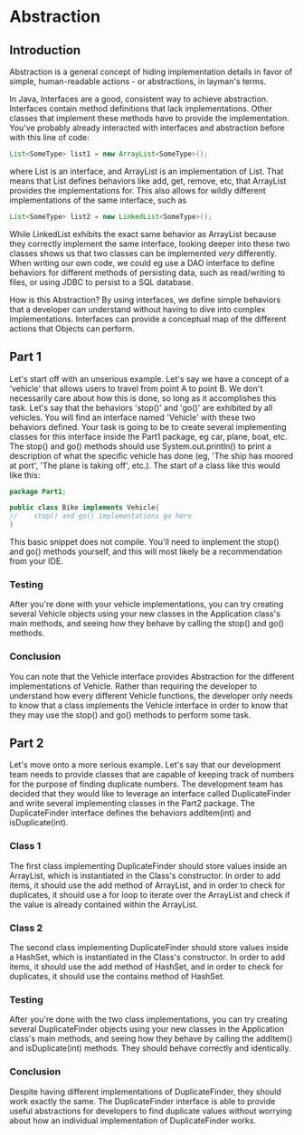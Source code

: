 # Abstraction

## Introduction

Abstraction is a general concept of hiding implementation details in favor of simple, human-readable actions - or abstractions, in layman's terms.

In Java, Interfaces are a good, consistent way to achieve abstraction. Interfaces
contain method definitions that lack implementations. Other classes that implement
these methods have to provide the implementation. You've probably already interacted
with interfaces and abstraction before with this line of code:

```java 
List<SomeType> list1 = new ArrayList<SomeType>();
```

where List is an interface, and ArrayList is an implementation of List. That means that List defines behaviors like add, get, remove, etc, that ArrayList provides the implementations for. This also allows for wildly different implementations of the same interface, such as

```java 
List<SomeType> list2 = new LinkedList<SomeType>();
```
While LinkedList exhibits the exact same behavior as ArrayList because they correctly implement the same interface, looking deeper into these two classes shows us that two classes can be implemented *very* differently. When writing our own code, we could eg use a DAO interface to define behaviors for different methods of persisting data, such as read/writing to files, or using JDBC to persist to a SQL database.

How is this Abstraction? By using interfaces, we define simple behaviors that a developer can understand without having to dive into complex implementations. Interfaces can provide a conceptual map of the different actions that Objects can perform.

## Part 1

Let's start off with an unserious example. Let's say we have a concept of a 'vehicle' that allows users to travel from point A to point B. We don't necessarily care about how this is done, so long as it accomplishes this task. Let's say that the behaviors 'stop()' and 'go()' are exhibited by all vehicles. You will find an interface named 'Vehicle' with these two behaviors defined. Your task is going to be to create several implementing classes for this interface inside the Part1 package, eg car, plane, boat, etc. The stop() and go() methods should use System.out.println() to print a description of what the specific vehicle has done (eg, 'The ship has moored at port', 'The plane is taking off', etc.). The start of a class like this would like this:

```java
package Part1;

public class Bike implements Vehicle{
//    stop() and go() implementations go here
}
```

This basic snippet does not compile. You'll need to implement the stop() and go() methods yourself, and this will most likely be a recommendation from your IDE.

### Testing

After you're done with your vehicle implementations, you can
try creating several Vehicle objects using your new classes in the Application class's main methods,
and seeing how they behave by calling the stop() and go()
methods.

### Conclusion

You can note that the Vehicle interface provides Abstraction for the different implementations of Vehicle. Rather than requiring the developer to understand how every different Vehicle functions, the developer only needs to know that a class implements the Vehicle interface in order to know that they may use the stop() and go() methods to perform some task.

## Part 2

Let's move onto a more serious example. Let's say that our development team needs to provide classes that are capable of keeping track of numbers for the purpose of finding duplicate numbers. The development team has decided that they would like to leverage an interface called DuplicateFinder and write several implementing classes in the Part2 package. The DuplicateFinder interface defines the behaviors addItem(int) and isDuplicate(int).

### Class 1

The first class implementing DuplicateFinder should store values inside an ArrayList, which is instantiated in the Class's constructor. In order to add items, it should use the add method of ArrayList, and in order to check for duplicates, it should use a for loop to iterate over the ArrayList and check if the value is already contained within the ArrayList.

### Class 2

The second class implementing DuplicateFinder should store values inside a HashSet, which is instantiated in the Class's constructor. In order to add items, it should use the add method of HashSet, and in order to check for duplicates, it should use the contains method of HashSet.

### Testing

After you're done with the two class implementations, you can
try creating several DuplicateFinder objects using your new classes in the Application class's main methods,
and seeing how they behave by calling the addItem() and isDuplicate(int) methods. They should behave correctly and identically.

### Conclusion

Despite having different implementations of DuplicateFinder, they should work exactly the same. The DuplicateFinder interface is able to provide useful abstractions for developers to find duplicate values without worrying about how an individual implementation of DuplicateFinder works.